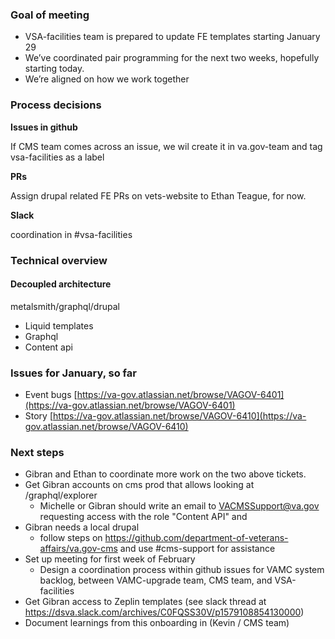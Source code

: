 ### Goal of meeting

*   VSA-facilities team is prepared to update FE templates starting January 29
*   We’ve coordinated pair programming for the next two weeks, hopefully starting today. 
*   We’re aligned on how we work together


### Process decisions

**Issues in github**

If CMS team comes across an issue, we wil create it in va.gov-team and tag vsa-facilities as a label

**PRs**

Assign drupal related FE PRs on vets-website to Ethan Teague, for now.

**Slack** 

coordination in #vsa-facilities


### Technical overview


#### Decoupled architecture

metalsmith/graphql/drupal

*   Liquid templates
*   Graphql
*   Content api

### Issues for January, so far

*   Event bugs [https://va-gov.atlassian.net/browse/VAGOV-6401](https://va-gov.atlassian.net/browse/VAGOV-6401) 
*   Story [https://va-gov.atlassian.net/browse/VAGOV-6410](https://va-gov.atlassian.net/browse/VAGOV-6410) 


### Next steps

* Gibran and Ethan to coordinate more work on the two above tickets.
* Get Gibran accounts on cms prod that allows looking at /graphql/explorer 
  * Michelle or Gibran should write an email to VACMSSupport@va.gov requesting access with the role "Content API" and 
* Gibran needs a local drupal
    * follow steps on https://github.com/department-of-veterans-affairs/va.gov-cms and use #cms-support for assistance
* Set up meeting for first week of February 
  * Design a coordination process within github issues for VAMC system backlog, between VAMC-upgrade team, CMS team, and VSA-facilities
* Get Gibran access to Zeplin templates (see slack thread at https://dsva.slack.com/archives/C0FQSS30V/p1579108854130000)
* Document learnings from this onboarding in (Kevin / CMS team)


